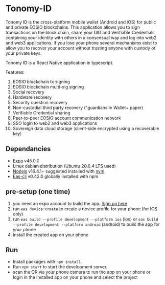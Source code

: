 # Tonomy-ID

Tonomy ID is the cross-platform mobile wallet (Android and iOS) for public and private EOSIO blockchains. This application allows you to sign transactions on the block chain, share your DID and Verifiable Credentials containing your identity with others in a consensual way and log into web2 and web3 applications. If you lose your phone several mechanisms exist to allow you to recover your account without trusting anyone with custody of your private keys.

Tonomy ID is a React Native application in typescript.

Features:

1. EOSIO blockchain tx signing
2. EOSIO blockchain multi-sig signing
3. Social recovery
4. Hardware recovery
5. Security question recovery
6. Non-custodial third party recovery ("guardians in Wallet+ paper)
7. Verifiable Credential sharing
8. Peer-to-peer EOSIO account communication network
9. SSO login to web2 and web3 applications
10. Sovereign data cloud storage (client-side encrypted using a recoverable key)

## Dependancies

- [Expo](https://expo.dev)  v45.0.0
- Linux debian distribution (Ubuntu 20.0.4 LTS used)
- [Nodejs](https://nodejs.org) v16.4.1+ suggested installed with [nvm](https://github.com/nvm-sh/nvm)
- [Eas-cli](https://docs.expo.dev/workflow/expo-cli/) v0.42.0 globally installed with npm

## pre-setup (one time)

1. you need an expo account to build the app. [Sign up here](https://expo.dev/signup)
2. run `eas device:create` to create a device profile for your phone (for IOS only)
3. run `eas build --profile development --platform ios` (ios) or `eas build --profile development --platform android` (android) to build the app for your phone
4. install the created app on your phone

## Run

- Install packages with `npm install`.
- Run `npm start` to start the development server.
- scan the QR via your phone camera to run the app on your phone or login in the installed app on your phone and select the project
